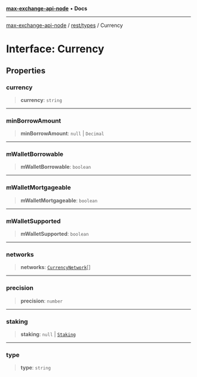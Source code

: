 [**max-exchange-api-node**](../../../README.md) • **Docs**

***

[max-exchange-api-node](../../../modules.md) / [rest/types](../README.md) / Currency

# Interface: Currency

## Properties

### currency

> **currency**: `string`

***

### minBorrowAmount

> **minBorrowAmount**: `null` \| `Decimal`

***

### mWalletBorrowable

> **mWalletBorrowable**: `boolean`

***

### mWalletMortgageable

> **mWalletMortgageable**: `boolean`

***

### mWalletSupported

> **mWalletSupported**: `boolean`

***

### networks

> **networks**: [`CurrencyNetwork`](CurrencyNetwork.md)[]

***

### precision

> **precision**: `number`

***

### staking

> **staking**: `null` \| [`Staking`](Staking.md)

***

### type

> **type**: `string`
